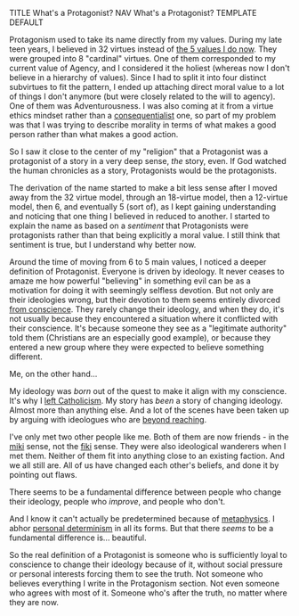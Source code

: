 TITLE What's a Protagonist?
NAV What's a Protagonist?
TEMPLATE DEFAULT

Protagonism used to take its name directly from my values. During my late teen years, I believed in 32 virtues instead of [the 5 values I do now](virtues). They were grouped into 8 "cardinal" virtues. One of them corresponded to my current value of Agency, and I considered it the holiest (whereas now I don't believe in a hierarchy of values). Since I had to split it into four distinct subvirtues to fit the pattern, I ended up attaching direct moral value to a lot of things I don't anymore (but were closely related to the will to agency). One of them was Adventurousness. I was also coming at it from a virtue ethics mindset rather than a [consequentialist](consequentialism) one, so part of my problem was that I was trying to describe morality in terms of what makes a good person rather than what makes a good action.

So I saw it close to the center of my "religion" that a Protagonist was a protagonist of a story in a very deep sense, *the* story, even. If God watched the human chronicles as a story, Protagonists would be the protagonists.

The derivation of the name started to make a bit less sense after I moved away from the 32 virtue model, through an 18-virtue model, then a 12-virtue model, then 6, and eventually 5 (sort of), as I kept gaining understanding and noticing that one thing I believed in reduced to another. I started to explain the name as based on a *sentiment* that Protagonists were protagonists rather than that being explicitly a moral value. I still think that sentiment is true, but I understand why better now.

Around the time of moving from 6 to 5 main values, I noticed a deeper definition of Protagonist. Everyone is driven by ideology. It never ceases to amaze me how powerful "believing" in something evil can be as a motivation for doing it with seemingly selfless devotion. But not only are their ideologies wrong, but their devotion to them seems entirely divorced [from conscience](conscience). They rarely change their ideology, and when they do, it's not usually because they encountered a situation where it conflicted with their conscience. It's because someone they see as a "legitimate authority" told them (Christians are an especially good example), or because they entered a new group where they were expected to believe something different.

Me, on the other hand...

My ideology was *born* out of the quest to make it align with my conscience. It's why I [left Catholicism](/misc/apostasy). My story has *been* a story of changing ideology. Almost more than anything else. And a lot of the scenes have been taken up by arguing with ideologues who are [beyond reaching](/argument/evasion).

I've only met two other people like me. Both of them are now friends - in the [<spem>miki</spem>](/spem/search?word=miki) sense, not the [<spem>fiki</spem>](/spem/search?word=fiki) sense. They were also ideological wanderers when I met them. Neither of them fit into anything close to an existing faction. And we all still are. All of us have changed each other's beliefs, and done it by pointing out flaws.

There seems to be a fundamental difference between people who change their ideology, people who *improve*, and people who don't.

And I know it can't actually be predetermined because of [metaphysics](metaphysics). I abhor [personal determinism](personal_determinism) in all its forms. But that there *seems* to be a fundamental difference is... beautiful.

So the real definition of a Protagonist is someone who is sufficiently loyal to conscience to change their ideology because of it, without social pressure or personal interests forcing them to see the truth. Not someone who believes everything I write in the Protagonism section. Not even someone who agrees with most of it. Someone who's after the truth, no matter where they are now.
